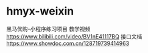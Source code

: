 # hmyx-weixin
黑马优购-小程序练习项目
教学视频 https://www.bilibili.com/video/BV1nE41117BQ
接口文档 https://www.showdoc.com.cn/128719739414963
